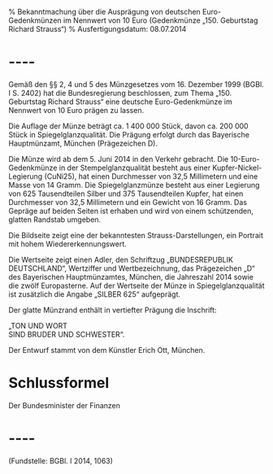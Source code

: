 % Bekanntmachung über die Ausprägung von deutschen Euro-Gedenkmünzen im Nennwert von 10 Euro (Gedenkmünze „150. Geburtstag Richard Strauss“)
% Ausfertigungsdatum: 08.07.2014
 
# ----

Gemäß den §§ 2, 4 und 5 des Münzgesetzes vom 16. Dezember 1999 (BGBl. I S. 2402) hat die Bundesregierung beschlossen, zum Thema „150. Geburtstag Richard Strauss“ eine deutsche Euro-Gedenkmünze im Nennwert von 10 Euro prägen zu lassen.

Die Auflage der Münze beträgt ca. 1 400 000 Stück, davon ca. 200 000 Stück in Spiegelglanzqualität. Die Prägung erfolgt durch das Bayerische Hauptmünzamt, München (Prägezeichen D).

Die Münze wird ab dem 5. Juni 2014 in den Verkehr gebracht. Die 10-Euro-Gedenkmünze in der Stempelglanzqualität besteht aus einer Kupfer-Nickel-Legierung (CuNi25), hat einen Durchmesser von 32,5 Millimetern und eine Masse von 14 Gramm. Die Spiegelglanzmünze besteht aus einer Legierung von 625 Tausendteilen Silber und 375 Tausendteilen Kupfer, hat einen Durchmesser von 32,5 Millimetern und ein Gewicht von 16 Gramm. Das Gepräge auf beiden Seiten ist erhaben und wird von einem schützenden, glatten Randstab umgeben.

Die Bildseite zeigt eine der bekanntesten Strauss-Darstellungen, ein Portrait mit hohem Wiedererkennungswert.

Die Wertseite zeigt einen Adler, den Schriftzug „BUNDESREPUBLIK DEUTSCHLAND“, Wertziffer und Wertbezeichnung, das Prägezeichen „D“ des Bayerischen Hauptmünzamtes, München, die Jahreszahl 2014 sowie die zwölf Europasterne. Auf der Wertseite der Münze in Spiegelglanzqualität ist zusätzlich die Angabe „SILBER 625“ aufgeprägt.

Der glatte Münzrand enthält in vertiefter Prägung die Inschrift:

„TON UND WORT  
SIND BRUDER UND SCHWESTER“.

Der Entwurf stammt von dem Künstler Erich Ott, München.

# Schlussformel

Der Bundesminister der Finanzen

# ----

(Fundstelle: BGBl. I 2014, 1063)
